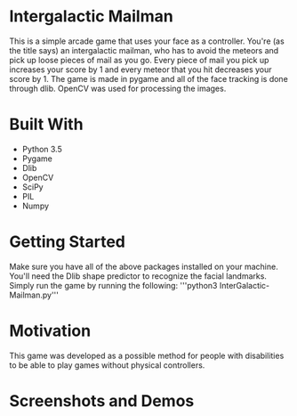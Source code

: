 # Intergalactic Mailman
This is a simple arcade game that uses your face as a controller. You're (as the title says) an intergalactic mailman, who has to avoid the meteors and pick up loose pieces of mail as you go. Every piece of mail you pick up increases your score by 1 and every meteor that you hit decreases your score by 1. The game is made in pygame and all of the face tracking is done through dlib. OpenCV was used for processing the images.

# Built With
 - Python 3.5
 - Pygame
 - Dlib
 - OpenCV
 - SciPy
 - PIL
 - Numpy

# Getting Started
Make sure you have all of the above packages installed on your machine. You'll need the Dlib shape predictor to recognize the facial landmarks. Simply run the game by running the following:
'''python3 InterGalactic-Mailman.py'''

# Motivation
This game was developed as a possible method for people with disabilities to be able to play games without physical controllers. 

# Screenshots and Demos


 
 #

